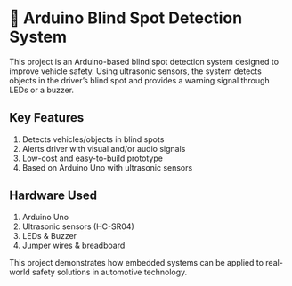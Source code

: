 # 🚗 Arduino Blind Spot Detection System

This project is an Arduino-based blind spot detection system designed to improve vehicle safety. Using ultrasonic sensors, the system detects objects in the driver’s blind spot and provides a warning signal through LEDs or a buzzer.

## Key Features
1. Detects vehicles/objects in blind spots  
2. Alerts driver with visual and/or audio signals  
3. Low-cost and easy-to-build prototype  
4. Based on Arduino Uno with ultrasonic sensors  

## Hardware Used
1. Arduino Uno  
2. Ultrasonic sensors (HC-SR04)  
3. LEDs & Buzzer  
4. Jumper wires & breadboard  

This project demonstrates how embedded systems can be applied to real-world safety solutions in automotive technology.
